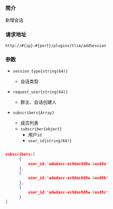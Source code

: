### 简介

新增会话

### 请求地址
```http
http://#{ip}:#{port}/plugins/tlim/addSession
```

### 参数

- `session_type{string(64)}`
    - 会话类型

- `request_user{string(64)}`
    - 群主、会话创建人

- `subscribers{Array}`
    - 成员列表
    - `subscriber{object}`
      - 用户`id`
      - `user_id{string(64)}`

```json

subscribers:[
      {
          user_id:'adwdasc-as9das9d8w-8asd8a'
      },
      {
          user_id:'adwdasc-as9das9d8w-8asd8b'
      },
      {
          user_id:'adwdasc-as9das9d8w-8asd8c'
      }
]
```